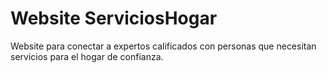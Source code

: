 # Website ServiciosHogar
 Website para conectar a expertos calificados con personas que necesitan servicios para el hogar de confianza.
